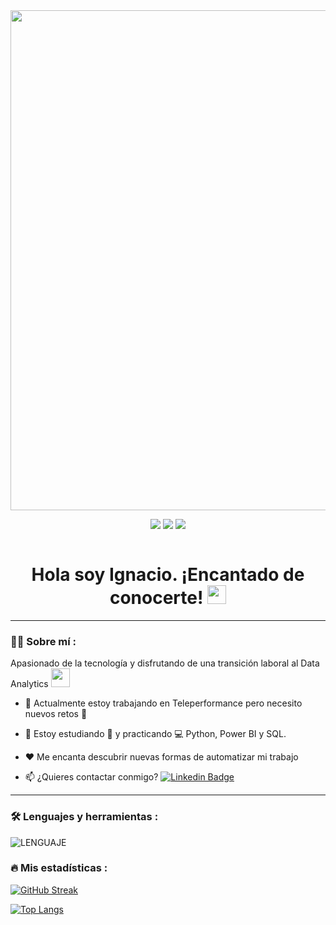 <div id="header" align="center">
  <img src="URL_DE_TU_BANNER" width="800"/>
</div>

<div id="badges" align="center">
  
[![](https://img.shields.io/badge/LinkedIn-0077B5?style=for-the-badge&logo=linkedin&logoColor=white)](URL_DE_TU_LINKEDIN) 
[![](https://img.shields.io/badge/YouTube-red?style=for-the-badge&logo=youtube&logoColor=white)](URL_DE_TU_YOUTUBE)
[![](https://img.shields.io/badge/Página_Web-yelow?style=for-the-badge&logo=medium&logoColor=white)](URL_DE_TU_PAGINA_WEB)

<div id="badges" align="center">
  <img src="https://visitor-badge-reloaded.herokuapp.com/badge?page_id=nachodlcb.nachodlcb&color=00cf00" alt=""/>
   
   <h1>
  Hola soy Ignacio. ¡Encantado de conocerte! 
  <img src="https://media.giphy.com/media/hvRJCLFzcasrR4ia7z/giphy.gif" width="30px"/>
</h1>

---
<div id="header" align="left">

### :technologist: Sobre mí :

Apasionado de la tecnología y disfrutando de una transición laboral al Data Analytics <img src="https://media.giphy.com/media/WUlplcMpOCEmTGBtBW/giphy.gif" width="30"> 

* 🔭 Actualmente estoy trabajando en Teleperformance pero necesito nuevos retos :muscle:  

* 🌱 Estoy estudiando :blue_book: y practicando :computer: Python, Power BI y SQL.

* ❤️ Me encanta descubrir nuevas formas de automatizar mi trabajo 

* 📫 ¿Quieres contactar conmigo? [![Linkedin Badge](https://img.shields.io/badge/-Ignacio-blue?style=flat&logo=Linkedin&logoColor=white)](https://www.linkedin.com/in/ignaciodlcb/)
   
---
   
### :hammer_and_wrench: Lenguajes y herramientas :
<div id="header" align="left">
    <img src="https://img.shields.io/badge/LENGUAJE-3776AB?style=for-the-badge&logo=python&logoColor=white" alt="LENGUAJE"/>   
    <!-- Añade más iconos de tecnologías que uses -->
</div>
   
### :fire: Mis estadísticas :

[![GitHub Streak](http://github-readme-streak-stats.herokuapp.com?user=nachodlcb&theme=dark&background=000000)](https://git.io/streak-stats)

[![Top Langs](https://github-readme-stats.vercel.app/api/top-langs/?username=nachodlcb&layout=compact&theme=vision-friendly-dark)](https://github.com/anuraghazra/github-readme-stats)
